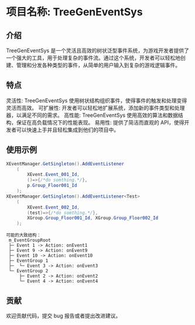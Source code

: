# 项目名称: TreeGenEventSys
## 介绍
TreeGenEventSys 是一个灵活且高效的树状泛型事件系统，为游戏开发者提供了一个强大的工具，用于处理复杂的事件流。通过这个系统，开发者可以轻松地创建、管理和分发各种类型的事件，从简单的用户输入到复杂的游戏逻辑事件。

## 特点
灵活性: TreeGenEventSys 使用树状结构组织事件，使得事件的触发和处理变得灵活而高效。
可扩展性: 开发者可以轻松地扩展系统，添加新的事件类型和处理器，以满足不同的需求。
高性能: TreeGenEventSys 使用高效的算法和数据结构，保证在高负载情况下的性能表现。
易用性: 提供了简洁而直观的 API，使得开发者可以快速上手并且轻松集成到他们的项目中。

## 使用示例
```csharp
XEventManager.GetSingleton().AddEventListener
    (
        XEvent.Event_001_Id, 
        ()=>{/*do somthing.*/}, 
        p.Group_Floor001_Id
    );
XEventManager.GetSingleton().AddEventListener<Test>
    (
        XEvent.Event_002_Id, 
        (test)=>{/*do somthing.*/},
        XGroup.Group_Floor001_Id, XGroup.Group_Floor002_Id
    );
```
```
可能的大致结构：
 m_EventGroupRoot
 ├─ Event 1 -> Action: onEvent1
 ├─ Event 9 -> Action: onEvent9
 ├─ Event 10 -> Action: onEvent10
 ├─ EventGroup 1
 ├─  └─ Event 3 -> Action: onEvent3
 └─ EventGroup 2
     ├─ Event 2 -> Action: onEvent2
     └─ Event 4 -> Action: onEvent4

```
## 贡献
欢迎贡献代码，提交 bug 报告或者提出改进建议。